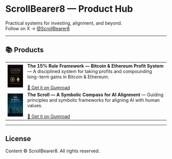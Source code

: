 # ScrollBearer8 — Product Hub

Practical systems for investing, alignment, and beyond.<br> 
Follow on X → [@ScrollBearer8](https://x.com/ScrollBearer8)

---

## 📚 Products

| | |
|---|---|
| [<img src="https://github.com/ScrollBearer8/product-hub/raw/main/img/cover15rule.png" width="140" alt="The 15% Rule cover">]([https://scrollbearer8.gumroad.com/l/rjmics](https://scrollbearer8.gumroad.com/l/hbvima)) | **The 15% Rule Framework — Bitcoin & Ethereum Profit System** — A disciplined system for taking profits and compounding long-term gains in Bitcoin & Ethereum. <br><br> [🛒 Get it on Gumroad]([https://scrollbearer8.gumroad.com/l/rjmics](https://scrollbearer8.gumroad.com/l/hbvima)) |
| [<img src="https://github.com/ScrollBearer8/product-hub/raw/main/img/thescroll.png" width="140" alt="The Scroll cover">](https://scrollbearer8.gumroad.com/l/rjmics) | **The Scroll — A Symbolic Compass for AI Alignment** — Guiding principles and symbolic frameworks for aligning AI with human values. <br><br> [🛒 Get it on Gumroad](https://scrollbearer8.gumroad.com/l/rjmics) |

---

## License
Content © ScrollBearer8. All rights reserved.
